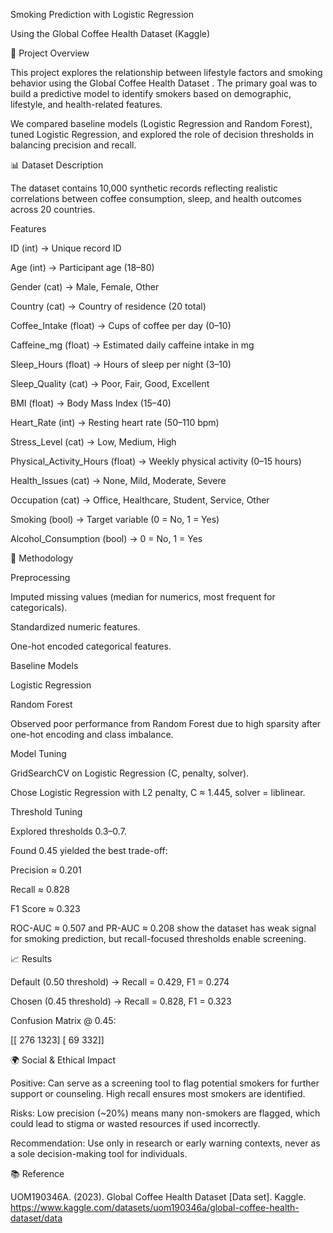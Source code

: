 Smoking Prediction with Logistic Regression

Using the Global Coffee Health Dataset (Kaggle)

📌 Project Overview

This project explores the relationship between lifestyle factors and smoking behavior using the Global Coffee Health Dataset
. The primary goal was to build a predictive model to identify smokers based on demographic, lifestyle, and health-related features.

We compared baseline models (Logistic Regression and Random Forest), tuned Logistic Regression, and explored the role of decision thresholds in balancing precision and recall.

📊 Dataset Description

The dataset contains 10,000 synthetic records reflecting realistic correlations between coffee consumption, sleep, and health outcomes across 20 countries.

Features

ID (int) → Unique record ID

Age (int) → Participant age (18–80)

Gender (cat) → Male, Female, Other

Country (cat) → Country of residence (20 total)

Coffee_Intake (float) → Cups of coffee per day (0–10)

Caffeine_mg (float) → Estimated daily caffeine intake in mg

Sleep_Hours (float) → Hours of sleep per night (3–10)

Sleep_Quality (cat) → Poor, Fair, Good, Excellent

BMI (float) → Body Mass Index (15–40)

Heart_Rate (int) → Resting heart rate (50–110 bpm)

Stress_Level (cat) → Low, Medium, High

Physical_Activity_Hours (float) → Weekly physical activity (0–15 hours)

Health_Issues (cat) → None, Mild, Moderate, Severe

Occupation (cat) → Office, Healthcare, Student, Service, Other

Smoking (bool) → Target variable (0 = No, 1 = Yes)

Alcohol_Consumption (bool) → 0 = No, 1 = Yes

🔎 Methodology

Preprocessing

Imputed missing values (median for numerics, most frequent for categoricals).

Standardized numeric features.

One-hot encoded categorical features.

Baseline Models

Logistic Regression

Random Forest

Observed poor performance from Random Forest due to high sparsity after one-hot encoding and class imbalance.

Model Tuning

GridSearchCV on Logistic Regression (C, penalty, solver).

Chose Logistic Regression with L2 penalty, C ≈ 1.445, solver = liblinear.

Threshold Tuning

Explored thresholds 0.3–0.7.

Found 0.45 yielded the best trade-off:

Precision ≈ 0.201

Recall ≈ 0.828

F1 Score ≈ 0.323

ROC-AUC ≈ 0.507 and PR-AUC ≈ 0.208 show the dataset has weak signal for smoking prediction, but recall-focused thresholds enable screening.

📈 Results

Default (0.50 threshold) → Recall = 0.429, F1 = 0.274

Chosen (0.45 threshold) → Recall = 0.828, F1 = 0.323

Confusion Matrix @ 0.45:

[[ 276 1323]
 [  69  332]]

🌍 Social & Ethical Impact

Positive: Can serve as a screening tool to flag potential smokers for further support or counseling. High recall ensures most smokers are identified.

Risks: Low precision (~20%) means many non-smokers are flagged, which could lead to stigma or wasted resources if used incorrectly.

Recommendation: Use only in research or early warning contexts, never as a sole decision-making tool for individuals.

📚 Reference

UOM190346A. (2023). Global Coffee Health Dataset [Data set]. Kaggle. https://www.kaggle.com/datasets/uom190346a/global-coffee-health-dataset/data
